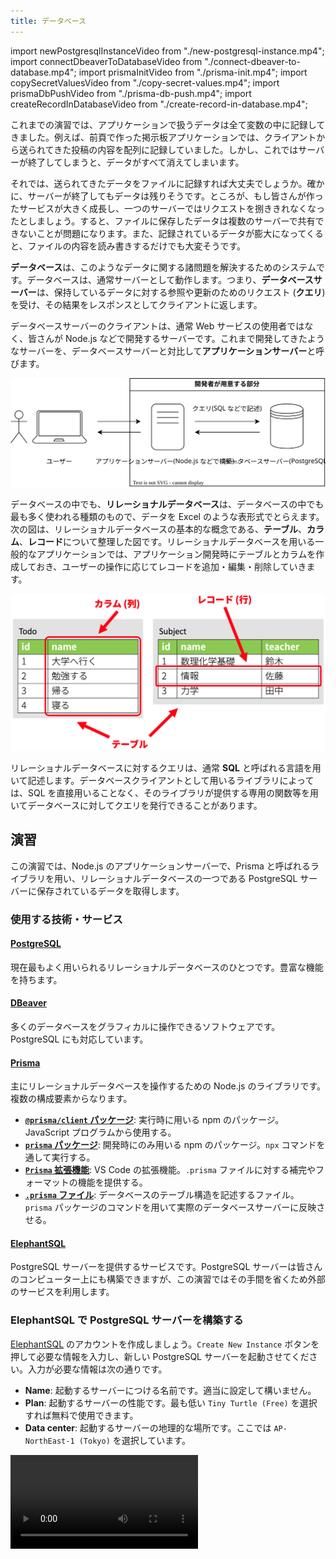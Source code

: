 ```yaml
---
title: データベース
---
```


import newPostgresqlInstanceVideo from "./new-postgresql-instance.mp4";
import connectDbeaverToDatabaseVideo from "./connect-dbeaver-to-database.mp4";
import prismaInitVideo from "./prisma-init.mp4";
import copySecretValuesVideo from "./copy-secret-values.mp4";
import prismaDbPushVideo from "./prisma-db-push.mp4";
import createRecordInDatabaseVideo from "./create-record-in-database.mp4";

これまでの演習では、アプリケーションで扱うデータは全て変数の中に記録してきました。例えば、前頁で作った掲示板アプリケーションでは、クライアントから送られてきた投稿の内容を配列に記録していました。しかし、これではサーバーが終了してしまうと、データがすべて消えてしまいます。

それでは、送られてきたデータをファイルに記録すれば大丈夫でしょうか。確かに、サーバーが終了してもデータは残りそうです。ところが、もし皆さんが作ったサービスが大きく成長し、一つのサーバーではリクエストを捌ききれなくなったとしましょう。すると、ファイルに保存したデータは複数のサーバーで共有できないことが問題になります。また、記録されているデータが膨大になってくると、ファイルの内容を読み書きするだけでも大変そうです。

**データベース**は、このようなデータに関する諸問題を解決するためのシステムです。データベースは、通常サーバーとして動作します。つまり、**データベースサーバー**は、保持しているデータに対する参照や更新のためのリクエスト (**クエリ**) を受け、その結果をレスポンスとしてクライアントに返します。

データベースサーバーのクライアントは、通常 Web サービスの使用者ではなく、皆さんが Node.js などで開発するサーバーです。これまで開発してきたようなサーバーを、データベースサーバーと対比して**アプリケーションサーバー**と呼びます。

![データベースとアプリケーションサーバー](./database-application-server.drawio.svg)

データベースの中でも、**リレーショナルデータベース**は、データベースの中でも最も多く使われる種類のもので、データを Excel のような表形式でとらえます。次の図は、リレーショナルデータベースの基本的な概念である、**テーブル**、**カラム**、**レコード**について整理した図です。リレーショナルデータベースを用いる一般的なアプリケーションでは、アプリケーション開発時にテーブルとカラムを作成しておき、ユーザーの操作に応じてレコードを追加・編集・削除していきます。

![リレーショナルデータベース](./relational-database-concept.png)

リレーショナルデータベースに対するクエリは、通常 **SQL** と呼ばれる言語を用いて記述します。データベースクライアントとして用いるライブラリによっては、SQL を直接用いることなく、そのライブラリが提供する専用の関数等を用いてデータベースに対してクエリを発行できることがあります。

## 演習

この演習では、Node.js のアプリケーションサーバーで、Prisma と呼ばれるライブラリを用い、リレーショナルデータベースの一つである PostgreSQL サーバーに保存されているデータを取得します。

### 使用する技術・サービス

#### [PostgreSQL](https://www.postgresql.org/)

現在最もよく用いられるリレーショナルデータベースのひとつです。豊富な機能を持ちます。

#### [DBeaver](https://dbeaver.io/)

多くのデータベースをグラフィカルに操作できるソフトウェアです。PostgreSQL にも対応しています。

#### [Prisma](https://www.prisma.io/)

主にリレーショナルデータベースを操作するための Node.js の<Term type="library">ライブラリ</Term>です。複数の構成要素からなります。

- [**`@prisma/client` パッケージ**](https://www.npmjs.com/package/@prisma/client): 実行時に用いる npm のパッケージ。JavaScript プログラムから使用する。
- [**`prisma` パッケージ**](https://www.npmjs.com/package/prisma): 開発時にのみ用いる npm のパッケージ。`npx` コマンドを通して実行する。
- [**`Prisma` 拡張機能**](https://marketplace.visualstudio.com/items?itemName=Prisma.prisma): VS Code の拡張機能。`.prisma` ファイルに対する補完やフォーマットの機能を提供する。
- [**`.prisma` ファイル**](https://www.prisma.io/docs/concepts/components/prisma-schema): データベースのテーブル構造を記述するファイル。`prisma` パッケージのコマンドを用いて実際のデータベースサーバーに反映させる。

#### [ElephantSQL](https://www.elephantsql.com/)

PostgreSQL サーバーを提供するサービスです。PostgreSQL サーバーは皆さんのコンピューター上にも構築できますが、この演習ではその手間を省くため外部のサービスを利用します。

### ElephantSQL で PostgreSQL サーバーを構築する

[ElephantSQL](https://www.elephantsql.com) のアカウントを作成しましょう。`Create New Instance` ボタンを押して必要な情報を入力し、新しい PostgreSQL サーバーを起動させてください。入力が必要な情報は次の通りです。

- **Name**: 起動するサーバーにつける名前です。適当に設定して構いません。
- **Plan**: 起動するサーバーの性能です。最も低い `Tiny Turtle (Free)` を選択すれば無料で使用できます。
- **Data center**: 起動するサーバーの地理的な場所です。ここでは `AP-NorthEast-1 (Tokyo)` を選択しています。

<video src={newPostgresqlInstanceVideo} controls />

### DBeaver で PostgreSQL サーバーに接続する

[DBeaver](https://dbeaver.io) をインストールしましょう。続いて、ElephantSQL の管理画面で接続情報を表示し、その情報を DBeaver に入力して前項で起動した PostgreSQL サーバーに接続しましょう。

<video src={connectDbeaverToDatabaseVideo} controls />

この時点では、まだデータベース上にテーブルが作成されていません。DBeaver 上で作成することもできますが、今回は Prisma を使用して作成することにします。

### Prisma でテーブル構造を作成する

VS Code 向けの Prisma 拡張機能をインストールしましょう。

![Prisma 拡張機能のインストール](./install-prisma-extension.png)

新しいフォルダを VS Code で開き、`npm init` コマンドを使用して `package.json` ファイルを作成した後、

```shell
npx prisma init
```

コマンドを実行します。パッケージを実行しても良いか尋ねられる場合は、`y` を入力して許可しましょう。

<video src={prismaInitVideo} controls muted autoPlay loop />

:::tip <Term type="npxCommand">`npx` コマンド</Term>

<p><Term type="npxCommand"><code>npx</code> コマンド</Term>は、npm のパッケージを、プログラムからではなく直接実行するためのコマンドです。npm には <code>prisma</code> パッケージのように、直接実行専用のパッケージも存在します。</p>

:::

続いて、ElephantSQL からデータベースへの接続情報を `.env` ファイルにコピーします。これにより、Prisma は ElephantSQL 上の PostgreSQL サーバーと接続できるようになります。

<video src={copySecretValuesVideo} controls muted autoPlay loop />

`prisma/schema.prisma` ファイルを、次のように編集し、データベースのテーブルとカラムを定義します。

```javascript
// This is your Prisma schema file,
// learn more about it in the docs: https://pris.ly/d/prisma-schema

generator client {
  provider = "prisma-client-js"
}

datasource db {
  provider = "postgresql"
  url      = env("DATABASE_URL")
}

model Todo {
  id   Int    @id @default(autoincrement())
  name String
}
```

完了したら、

```shell
npx prisma db push
```

コマンドを実行しましょう。すると、データベースに `schema.prisma` に書かれた通りのテーブルとカラムが作成されるので、DBeaver で確認してみてください。接続を一旦切断し、再接続する必要があります。また、このとき、後述する `@prisma/client` パッケージが自動的にインストールされます。

<video src={prismaDbPushVideo} controls />

### DBeaver で Prisma が作成したテーブルにレコードを追加する

Prisma が作成したテーブルに、DBeaver を用いてレコードを追加しましょう。

<video src={createRecordInDatabaseVideo} controls />

### Prisma でデータベースのデータを読み書きする

Node.js から Prisma を利用してデータベースのデータを操作するためには、`@prisma/client` パッケージの [`PrismaClient` クラス](https://www.prisma.io/docs/reference/api-reference/prisma-client-reference#prismaclient)を用います。

- [`PrismaClient#[テーブル名].findMany` メソッド](https://www.prisma.io/docs/reference/api-reference/prisma-client-reference#findmany): 条件を満たすレコードを全て取得
- [`PrismaClient#[テーブル名].findFirst` メソッド](https://www.prisma.io/docs/reference/api-reference/prisma-client-reference#findfirst): 条件を満たす最初のレコードを取得
- [`PrismaClient#[テーブル名].findUnique` メソッド](https://www.prisma.io/docs/reference/api-reference/prisma-client-reference#findunique): レコードを一意に識別できる条件を使用してレコードを 1 つだけ取得

:::caution 非同期処理

上記の 3 つのメソッドは、<Term type="asynchronousProcess">**非同期処理**</Term>を行います。JavaScript における非同期処理とは、ファイルの入出力やネットワーク通信など、JavaScript の外側の時間のかかる処理の完了を待つ間、ほかの処理を実行できるようにする仕組みです。非同期処理を行う関数を使用するためには、次の 2 つを行います。

- 非同期処理を行う関数を呼び出す関数を定義する際、`async` キーワードをつけること
- 非同期処理を行う関数の戻り値に対し、`await` 演算子を適用すること

非同期処理に関する詳細は、[MDN の記事](https://developer.mozilla.org/ja/docs/Learn/JavaScript/Asynchronous)を参照してください。

:::

まずは、`findMany` メソッドの戻り値を、デバッガを用いて確認してみましょう。

```javascript
const { PrismaClient } = require("@prisma/client");
const client = new PrismaClient();

async function main() {
  const todos = await client.todo.findMany();
  debugger;
}
main();
```

![findMany の戻り値](./find-many-result.png)

続いて、[`PrismaClient#[テーブル名].create` メソッド](https://www.prisma.io/docs/reference/api-reference/prisma-client-reference#create)を用いて、テーブルにレコードを作成してみましょう。

```javascript
const { PrismaClient } = require("@prisma/client");
const client = new PrismaClient();

async function main() {
  const todos = await client.todo.create({ data: { name: "買い物をする" } });
  debugger;
}
main();
```

![create の戻り値](./create-result.png)

## 課題

PostgreSQL にデータを保存する掲示板サービスを作ってみましょう。

### 手順 1

ElephantSQL で新しいデータベースを作成しましょう。演習の手順と同じ方法で、作成したデータベースに DBeaver から接続できることを確認しましょう。

### 手順 2

新しいプロジェクト用のディレクトリを作成し、演習の手順と同じ方法で、`npx prisma init` コマンドを実行し、Prisma のセットアップをしましょう。`.env` ファイルを編集し、Prisma がデータベースに接続できるようにしましょう。

### 手順 3

作成された `.prisma` ファイルを編集し、掲示板に投稿されたメッセージを保存するためのテーブルと、そのテーブルのカラムの定義を記述しましょう。`npx prisma db push` コマンドでテーブルとカラムの定義をデータベースに反映させましょう。

### 手順 4

DBeaver を用いて掲示板の投稿のサンプルデータをデータベースに登録しましょう。

### 手順 5

演習と同じ方法で Node.js のデバッガを用い、データベースのデータが Prisma で取得できることを確認しましょう。

### 手順 6

Express をインストールし、`/` への GET リクエストに対してデータベースのデータを HTML に整形してレスポンスとして返せるようにしましょう。

### 手順 7

掲示板を投稿するための HTML のフォームを表示できるようにしましょう。

### 手順 8

前の手順で作成した HTML のフォームの送信先を作成しましょう。データは POST リクエストとして送信するようにしましょう。送られてきたデータが正しいか Node.js のデバッガを用いて確認してみましょう。

### 手順 9

送られてきたデータをデータベースに登録できるようにしましょう。DBeaver を用いて、データが実際にデータベースに登録されていることを確認しましょう。

### 手順 10

Node.js のサーバーを再起動し、データが残っていることを確認しましょう。

<ViewSource url={import.meta.url} path="_samples/forum" noCodeSandbox />
